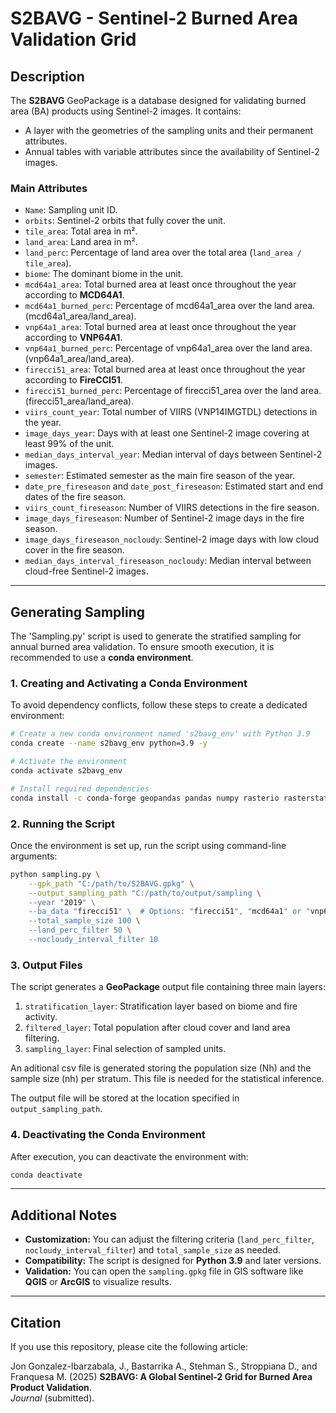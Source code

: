 # **S2BAVG - Sentinel-2 Burned Area Validation Grid**

## **Description**

The **S2BAVG** GeoPackage is a database designed for validating burned area (BA) products using Sentinel-2 images. It contains:

- A layer with the geometries of the sampling units and their permanent attributes.
- Annual tables with variable attributes since the availability of Sentinel-2 images.

### **Main Attributes**

- `Name`: Sampling unit ID.
- `orbits`: Sentinel-2 orbits that fully cover the unit.
- `tile_area`: Total area in m².
- `land_area`: Land area in m².
- `land_perc`: Percentage of land area over the total area (`land_area / tile_area`).
- `biome`: The dominant biome in the unit.
- `mcd64a1_area`: Total burned area at least once throughout the year according to **MCD64A1**.
- `mcd64a1_burned_perc`: Percentage of mcd64a1_area over the land area. (mcd64a1_area/land_area).
- `vnp64a1_area`: Total burned area at least once throughout the year according to **VNP64A1**.
- `vnp64a1_burned_perc`: Percentage of vnp64a1_area over the land area. (vnp64a1_area/land_area).
- `firecci51_area`: Total burned area at least once throughout the year according to **FireCCI51**.
- `firecci51_burned_perc`: Percentage of firecci51_area over the land area. (firecci51_area/land_area).
- `viirs_count_year`: Total number of VIIRS (VNP14IMGTDL) detections in the year.
- `image_days_year`: Days with at least one Sentinel-2 image covering at least 99% of the unit.
- `median_days_interval_year`: Median interval of days between Sentinel-2 images.
- `semester`: Estimated semester as the main fire season of the year.
- `date_pre_fireseason` and `date_post_fireseason`: Estimated start and end dates of the fire season.
- `viirs_count_fireseason`: Number of VIIRS detections in the fire season.
- `image_days_fireseason`: Number of Sentinel-2 image days in the fire season.
- `image_days_fireseason_nocloudy`: Sentinel-2 image days with low cloud cover in the fire season.
- `median_days_interval_fireseason_nocloudy`: Median interval between cloud-free Sentinel-2 images.

---

## **Generating Sampling**

The 'Sampling.py' script is used to generate the stratified sampling for annual burned area validation. To ensure smooth execution, it is recommended to use a **conda environment**.

### **1. Creating and Activating a Conda Environment**

To avoid dependency conflicts, follow these steps to create a dedicated environment:

```bash
# Create a new conda environment named 's2bavg_env' with Python 3.9
conda create --name s2bavg_env python=3.9 -y

# Activate the environment
conda activate s2bavg_env

# Install required dependencies
conda install -c conda-forge geopandas pandas numpy rasterio rasterstats -y
```

### **2. Running the Script**

Once the environment is set up, run the script using command-line arguments:

```bash
python sampling.py \
    --gpk_path "C:/path/to/S2BAVG.gpkg" \
    --output_sampling_path "C:/path/to/output/sampling \
    --year "2019" \ 
    --ba_data "firecci51" \  # Options: "firecci51", "mcd64a1" or "vnp64a1"
    --total_sample_size 100 \
    --land_perc_filter 50 \
    --nocloudy_interval_filter 10
```

### **3. Output Files**

The script generates a **GeoPackage** output file containing three main layers:

1. `stratification_layer`: Stratification layer based on biome and fire activity.
2. `filtered_layer`: Total population after cloud cover and land area filtering. 
3. `sampling_layer`: Final selection of sampled units.

An aditional csv file is generated storing the population size (Nh) and the sample size (nh)
per stratum. This file is needed for the statistical inference.

The output file will be stored at the location specified in `output_sampling_path`.

### **4. Deactivating the Conda Environment**

After execution, you can deactivate the environment with:

```bash
conda deactivate
```

---

## **Additional Notes**

- **Customization:** You can adjust the filtering criteria (`land_perc_filter`, `nocloudy_interval_filter`) and `total_sample_size` as needed.
- **Compatibility:** The script is designed for **Python 3.9** and later versions.
- **Validation:** You can open the `sampling.gpkg` file in GIS software like **QGIS** or **ArcGIS** to visualize results.

---
## Citation

If you use this repository, please cite the following article:

Jon Gonzalez-Ibarzabala, J., Bastarrika A., Stehman S., Stroppiana D., and Franquesa M. (2025)
**S2BAVG: A Global Sentinel-2 Grid for Burned Area Product Validation**.  
*Journal* (submitted).
